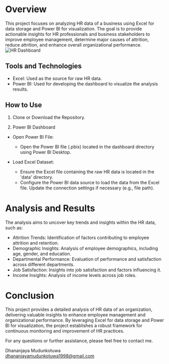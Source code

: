 # Overview
This project focuses on analyzing HR data of a business using Excel for data storage and Power BI for visualization. The goal is to provide actionable insights for HR professionals and business stakeholders to improve employee management, determine major causes of attrition, reduce attrition, and enhance overall organizational performance.
![HR Dashboard](https://github.com/Dhanaa98/HR-Dashboard/assets/171159250/a73b6e0d-d616-4417-a013-556f7df9ba5f)


## Tools and Technologies
- Excel: Used as the source for raw HR data.
- Power BI: Used for developing the dashboard to visualize the analysis results.

## How to Use
1. Clone or Download the Repository.
   
2. Power BI Dashboard
- Open Power BI File:
  - Open the Power BI file (.pbix) located in the dashboard directory using Power BI Desktop.

- Load Excel Dataset:
  - Ensure the Excel file containing the raw HR data is located in the 'data' directory.
  - Configure the Power BI data source to load the data from the Excel file. Update the connection settings if necessary (e.g., file path).
 
# Analysis and Results
The analysis aims to uncover key trends and insights within the HR data, such as:

- Attrition Trends: Identification of factors contributing to employee attrition and retention.
- Demographic Insights: Analysis of employee demographics, including age, gender, and education.
- Departmental Performance: Evaluation of performance and satisfaction across different departments.
- Job Satisfaction: Insights into job satisfaction and factors influencing it.
- Income Insights: Analysis of income levels across job roles.

# Conclusion
This project provides a detailed analysis of HR data of an organization, delivering valuable insights to enhance employee management and organizational performance. By leveraging Excel for data storage and Power BI for visualization, the project establishes a robust framework for continuous monitoring and improvement of HR practices.

For any questions or further assistance, please feel free to contact me.

Dhananjaya Mudunkotuwa   
dhananjayamudunkotuwa1998@gmail.com
